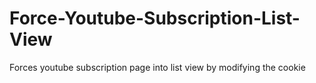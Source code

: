 # Force-Youtube-Subscription-List-View
Forces youtube subscription page into list view by modifying the cookie
